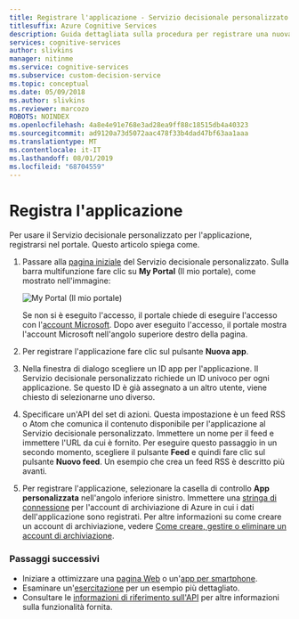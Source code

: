 ```yaml
---
title: Registrare l'applicazione - Servizio decisionale personalizzato
titlesuffix: Azure Cognitive Services
description: Guida dettagliata sulla procedura per registrare una nuova app con il Servizio decisionale personalizzato di Azure.
services: cognitive-services
author: slivkins
manager: nitinme
ms.service: cognitive-services
ms.subservice: custom-decision-service
ms.topic: conceptual
ms.date: 05/09/2018
ms.author: slivkins
ms.reviewer: marcozo
ROBOTS: NOINDEX
ms.openlocfilehash: 4a8e4e91e768e3ad28ea9ff88c18515db4a40323
ms.sourcegitcommit: ad9120a73d5072aac478f33b4dad47bf63aa1aaa
ms.translationtype: MT
ms.contentlocale: it-IT
ms.lasthandoff: 08/01/2019
ms.locfileid: "68704559"
---
```

# <a name="register-your-application"></a>Registra l'applicazione

Per usare il Servizio decisionale personalizzato per l'applicazione, registrarsi nel portale. Questo articolo spiega come.

1. Passare alla [pagina iniziale](https://portal.ds.microsoft.com/) del Servizio decisionale personalizzato. Sulla barra multifunzione fare clic su **My Portal** (Il mio portale), come mostrato nell'immagine:

    ![My Portal (Il mio portale)](./media/portal.png)

    Se non si è eseguito l'accesso, il portale chiede di eseguire l'accesso con l'[account Microsoft](https://account.microsoft.com/account). Dopo aver eseguito l'accesso, il portale mostra l'account Microsoft nell'angolo superiore destro della pagina.

2. Per registrare l'applicazione fare clic sul pulsante **Nuova app**.

3. Nella finestra di dialogo scegliere un ID app per l'applicazione. Il Servizio decisionale personalizzato richiede un ID univoco per ogni applicazione. Se questo ID è già assegnato a un altro utente, viene chiesto di selezionarne uno diverso.

4. Specificare un'API del set di azioni. Questa impostazione è un feed RSS o Atom che comunica il contenuto disponibile per l'applicazione al Servizio decisionale personalizzato. Immettere un nome per il feed e immettere l'URL da cui è fornito. Per eseguire questo passaggio in un secondo momento, scegliere il pulsante **Feed** e quindi fare clic sul pulsante **Nuovo feed**. Un esempio che crea un feed RSS è descritto più avanti.

5. Per registrare l'applicazione, selezionare la casella di controllo **App personalizzata** nell'angolo inferiore sinistro. Immettere una [stringa di connessione](../../storage/common/storage-configure-connection-string.md) per l'account di archiviazione di Azure in cui i dati dell'applicazione sono registrati. Per altre informazioni su come creare un account di archiviazione, vedere [Come creare, gestire o eliminare un account di archiviazione](../../storage/common/storage-create-storage-account.md).

### <a name="next-steps"></a>Passaggi successivi

* Iniziare a ottimizzare una [pagina Web](custom-decision-service-get-started-browser.md) o un'[app per smartphone](custom-decision-service-get-started-app.md).
* Esaminare un'[esercitazione](custom-decision-service-tutorial-news.md) per un esempio più dettagliato.
* Consultare le [informazioni di riferimento sull'API](custom-decision-service-api-reference.md) per altre informazioni sulla funzionalità fornita.
